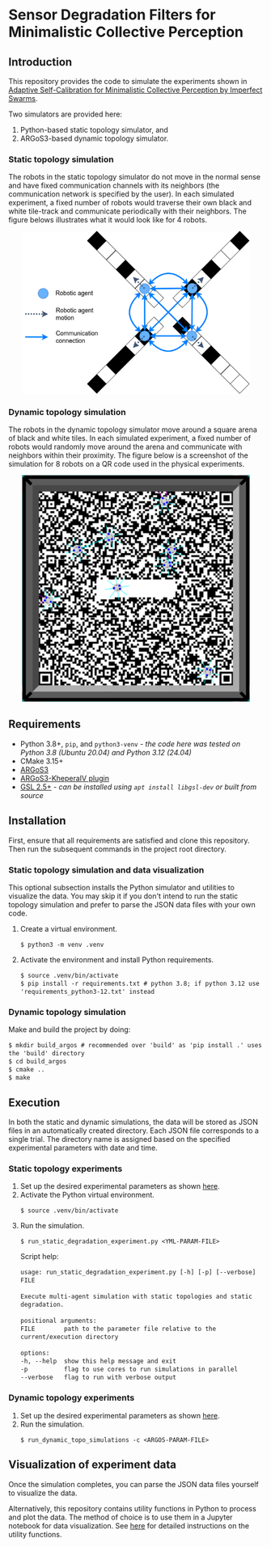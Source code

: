 # Sensor Degradation Filters for Minimalistic Collective Perception
## Introduction
This repository provides the code to simulate the experiments shown in [Adaptive Self-Calibration for Minimalistic Collective Perception by Imperfect Swarms](arxiv-link-here).

Two simulators are provided here:
1. Python-based static topology simulator, and
2. ARGoS3-based dynamic topology simulator.

### Static topology simulation
The robots in the static topology simulator do not move in the normal sense and have fixed communication channels with its neighbors (the communication network is specified by the user). In each simulated experiment, a fixed number of robots would traverse their own black and white tile-track and communicate periodically with their neighbors. The figure belows illustrates what it would look like for 4 robots.
<p align="center">
<img src="docs/img/static_topology_sim.png" alt="Static simulated experiment visualized" width="450"/>
</p>

### Dynamic topology simulation
The robots in the dynamic topology simulator move around a square arena of black and white tiles. In each simulated experiment, a fixed number of robots would randomly move around the arena and communicate with neighbors within their proximity. The figure below is a screenshot of the simulation for 8 robots on a QR code used in the physical experiments.
<p align="center">
<img src="docs/img/dynamic_topology_sim.png" alt="Dynamic simulated experiment visualized" width="450"/>
</p>

## Requirements
- Python 3.8+, `pip`, and `python3-venv` - _the code here was tested on Python 3.8 (Ubuntu 20.04) and Python 3.12 (24.04)_
- CMake 3.15+
- [ARGoS3](https://github.com/ilpincy/argos3.git)
- [ARGoS3-KheperaIV plugin](https://github.com/ilpincy/argos3-kheperaiv)
- [GSL 2.5+](https://www.gnu.org/software/gsl/) - _can be installed using `apt install libgsl-dev` or built from source_

## Installation
First, ensure that all requirements are satisfied and clone this repository. Then run the subsequent commands in the project root directory.

### Static topology simulation and data visualization
This optional subsection installs the Python simulator and utilities to visualize the data. You may skip it if you don't intend to run the static topology simulation and prefer to parse the JSON data files with your own code.
1. Create a virtual environment.
    ```
    $ python3 -m venv .venv
    ```
2. Activate the environment and install Python requirements.
    ```
    $ source .venv/bin/activate
    $ pip install -r requirements.txt # python 3.8; if python 3.12 use 'requirements_python3-12.txt' instead
    ```

### Dynamic topology simulation
Make and build the project by doing:
```
$ mkdir build_argos # recommended over 'build' as 'pip install .' uses the 'build' directory
$ cd build_argos
$ cmake ..
$ make
```

## Execution
In both the static and dynamic simulations, the data will be stored as JSON files in an automatically created directory. Each JSON file corresponds to a single trial. The directory name is assigned based on the specified experimental parameters with date and time.

### Static topology experiments
1. Set up the desired experimental parameters as shown [here](docs/parameter_file_setup.md).
2. Activate the Python virtual environment.
    ```
    $ source .venv/bin/activate
    ```
3. Run the simulation.
    ```
    $ run_static_degradation_experiment.py <YML-PARAM-FILE>
    ```
    Script help:
    ```
    usage: run_static_degradation_experiment.py [-h] [-p] [--verbose] FILE

    Execute multi-agent simulation with static topologies and static degradation.

    positional arguments:
    FILE        path to the parameter file relative to the current/execution directory

    options:
    -h, --help  show this help message and exit
    -p          flag to use cores to run simulations in parallel
    --verbose   flag to run with verbose output
    ```

### Dynamic topology experiments
1. Set up the desired experimental parameters as shown [here](docs/parameter_file_setup.md).
2. Run the simulation.
    ```
    $ run_dynamic_topo_simulations -c <ARGOS-PARAM-FILE>
    ```

## Visualization of experiment data
Once the simulation completes, you can parse the JSON data files yourself to visualize the data.

Alternatively, this repository contains utility functions in Python to process and plot the data. The method of choice is to use them in a Jupyter notebook for data visualization. See [here](docs/utility_scripts_functions.md) for detailed instructions on the utility functions.